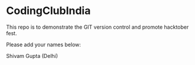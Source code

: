 # CodingClubIndia
This repo is to demonstrate the GIT version control and promote hacktober fest.


Please add your names below:

Shivam Gupta (Delhi)